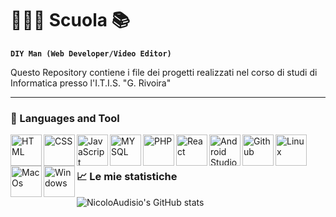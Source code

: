 # 🧑🏻‍💻 Scuola 📚

**`DIY Man (Web Developer/Video Editor)`**

Questo Repository contiene i file dei progetti realizzati nel corso di studi di Informatica presso l'I.T.I.S. "G. Rivoira"

--- 
### 🧰 Languages and Tool

 <img align="left" alt="HTML"  width="50px" height="50px" src="https://icons8.com/icon/20909/html-5" />
 <img align="left" alt="CSS"  width="50px" height="50px" src="https://icons8.com/icon/21278/css3" />
 <img align="left" alt="JavaScript"  width="50px" height="50px" src="https://icons8.com/icon/PXTY4q2Sq2lG/javascript" />
 <img align="left" alt="MYSQL"  width="50px" height="50px" src="https://icons8.com/icon/11625/mysql" />
 <img align="left" alt="PHP"  width="50px" height="50px" src="https://icons8.com/icon/39856/php-logo" />
 <img align="left" alt="React"  width="50px" height="50px" src="https://icons8.com/icon/bzf0DqjXFHIW/react" />
 <img align="left" alt="Android Studio"  width="50px" height="50px" src="https://icons8.com/icon/04OFrkjznvcd/android-studio" />
 <img align="left" alt="Github"  width="50px" height="50px" src="https://icons8.com/icon/62856/github" />
 <img align="left" alt="Linux"  width="50px" height="50px" src="https://icons8.com/icon/892/linux" />
 <img align="left" alt="MacOs"  width="50px" height="50px" src="https://icons8.com/icon/122959/mac-logo" />
 <img align="left" alt="Windows"  width="50px" height="50px" src="https://icons8.com/icon/108792/windows-10" />
 <br />
 
 #

### 📈 Le mie statistiche
![NicoloAudisio's GitHub stats](https://github-readme-stats.vercel.app/api?username=nicoloaudisio&hide=contribs,prs&show_icons=true&theme=synthwave)
